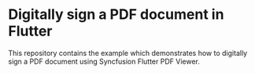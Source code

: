 # Digitally sign a PDF document in Flutter
This repository contains the example which demonstrates how to digitally sign a PDF document using Syncfusion Flutter PDF Viewer.